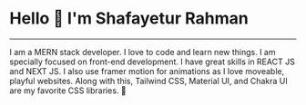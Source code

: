 # Hello 👋 I'm Shafayetur Rahman

---

I am a MERN stack developer. I love to code and learn new things. I am specially focused on front-end development. I have great skills in REACT JS and NEXT JS. I also use framer motion for animations as I love moveable, playful websites. Along with this, Tailwind CSS, Material UI, and Chakra UI are my favorite CSS libraries. 🚀
